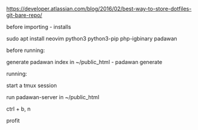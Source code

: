 https://developer.atlassian.com/blog/2016/02/best-way-to-store-dotfiles-git-bare-repo/

before importing - installs

sudo apt install neovim python3 python3-pip php-igbinary padawan


before running:

generate padawan index in ~/public_html - padawan generate


running:

start a tmux session

run padawan-server in ~/public_html

ctrl + b, n

profit

